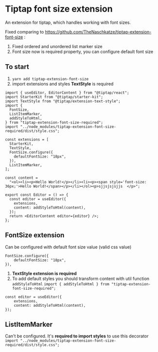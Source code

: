 
# Tiptap font size extension

An extension for tiptap, which handles working with font sizes.

Fixed comparing to https://github.com/TheNaschkatze/tiptap-extension-font-size :

1. Fixed ordered and unordered list marker size 
2. Font size now is required property, you can configure default font size


## To start

1. `yarn add tiptap-extension-font-size`
2. import extensions and styles **TextStyle** is required
```
import { useEditor, EditorContent } from "@tiptap/react";
import StarterKit from "@tiptap/starter-kit";
import TextStyle from "@tiptap/extension-text-style";
import {
  FontSize,
  ListItemMarker,
  addStyleToHtml,
} from "tiptap-extension-font-size-required";
import "../node_modules/tiptap-extension-font-size-required/dist/style.css";

const extensions = [
  StarterKit,
  TextStyle,
  FontSize.configure({
    defaultFontSize: "18px",
  }),
  ListItemMarker,
];

const content =
  "<ol><li><p>Hello World!</p></li><li><p><span style='font-size: 36px;'>Hello World!</span></p></li></ol><p>sjjsjsjsjjs  </p>";

export const Editor = () => {
  const editor = useEditor({
    extensions,
    content: addStyleToHtml(content),
  });
  return <EditorContent editor={editor} />;
};

```

## FontSize extension
Can be configured with default font size value (valid css value)
```
FontSize.configure({
    defaultFontSize: "18px",
}),
```

1. **TextStyle extension is required**
2. To add default styles you should transform content with util function `addStyleToHtml`
`import { addStyleToHtml } from "tiptap-extension-font-size-required";`
```
const editor = useEditor({
    extensions,
    content: addStyleToHtml(content),
});
```

## ListItemMarker
Can't be configured. It's **required to import styles** to use this decorator
`import "../node_modules/tiptap-extension-font-size-required/dist/style.css";`
